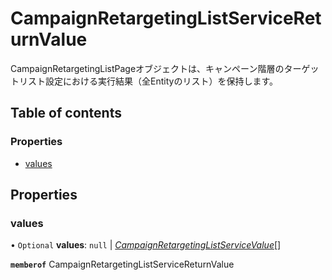# CampaignRetargetingListServiceReturnValue


<div lang=\"ja\">CampaignRetargetingListPageオブジェクトは、キャンペーン階層のターゲットリスト設定における実行結果（全Entityのリスト）を保持します。</div> 

## Table of contents

### Properties

- [values](campaignretargetinglistservicereturnvalue.md#values)

## Properties

### values

• `Optional` **values**: ``null`` \| [*CampaignRetargetingListServiceValue*](campaignretargetinglistservicevalue.md)[]

**`memberof`** CampaignRetargetingListServiceReturnValue
